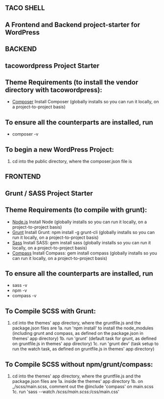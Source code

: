 ## TACO SHELL
## A Frontend and Backend project-starter for WordPress
## BACKEND
## tacowordpress Project Starter

## Theme Requirements (to install the vendor directory with tacowordpress):

* [Composer](https://getcomposer.org/) Install Composer (globally installs so you can run it locally, on a project-to-project basis)

## To ensure all the counterparts are installed, run
* composer -v

## To begin a new WordPress Project:

1. cd into the public directory, where the composer.json file is





## FRONTEND
## Grunt / SASS Project Starter

## Theme Requirements (to compile with grunt):

* [Node.js](http://nodejs.org) Install Node (globally installs so you can run it locally, on a project-to-project basis)
* [Grunt](http://gruntjs.com) Install Grunt: npm install -g grunt-cli (globally installs so you can run it locally, on a project-to-project basis)
* [Sass](http://sass-lang.com) Install SASS: gem install sass (globally installs so you can run it locally, on a project-to-project basis)
* [Compass](http://compass-style.org) Install Compass: gem install compass (globally installs so you can run it locally, on a project-to-project basis)

## To ensure all the counterparts are installed, run

* sass -v
* npm -v
* compass -v

## To Compile SCSS with Grunt:

1. cd into the themes' app directory, where the gruntfile.js and the package.json files are
    1a. run 'npm install' to install the node_modules (including grunt and compass, as defined on the package.json in themes' app directory)
    1b. run 'grunt' (default task for grunt, as defined on gruntfile.js in themes' app directory)
    1c. run 'grunt dev' (task setup to run the watch task, as defined on gruntfile.js in themes' app directory)

## To Compile SCSS without npm/grunt/compass:

1. cd into the themes' app directory, where the gruntfile.js and the package.json files are
    1a. inside the themes' app directory
    1b. on _/scss/main.scss, comment out the @include 'compass' on main.scss
    1c. run 'sass --watch _/scss/main.scss:_/css/main.css'
    
    
